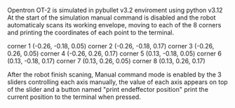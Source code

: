 Opentron OT-2 is simulated in pybullet v3.2 enviroment using python v3.12
At the start of the simulation manual command is disabled and the robot automaticaly scans its working envelope, moving to each of the 8 corners and printing
the coordinates of each point to the terminal.

corner 1 (-0.26, -0.18, 0.05)
corner 2 (-0.26, -0.18, 0.17)
corner 3 (-0.26, 0.26, 0.05)
corner 4 (-0.26, 0.26, 0.17)
corner 5 (0.13, -0.18, 0.05)
corner 6 (0.13, -0.18, 0.17)
corner 7 (0.13, 0.26, 0.05)
corner 8 (0.13, 0.26, 0.17)

After the robot finish scaning, Manual command mode is enabled by the 3 sliders controlling each axis manually, the value of each axis appears on top of the slider and
a button named "print endeffector position" print the current position to the terminal when pressed.